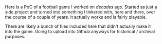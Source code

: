 Here is a PoC of a football game I worked on *decades* ago.  Started as just a side project and turned into something I tinkered with, here and there, over the course of a couple of years.  It actually works and is fairly playable.

There are likely a bunch of files included here that didn't actually make it into the game.  Going to upload into Github anyways for historical / archival purposes.